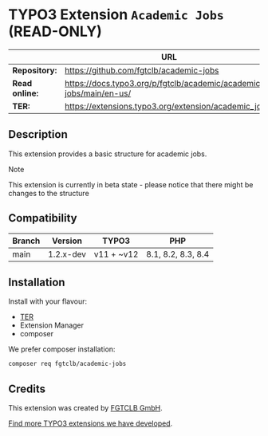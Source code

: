 # TYPO3 Extension `Academic Jobs` (READ-ONLY)

|                  | URL                                                                |
|------------------|--------------------------------------------------------------------|
| **Repository:**  | https://github.com/fgtclb/academic-jobs                            |
| **Read online:** | https://docs.typo3.org/p/fgtclb/academic/academic-jobs/main/en-us/ |
| **TER:**         | https://extensions.typo3.org/extension/academic_jobs/              |

## Description

This extension provides a basic structure for academic jobs.

> [!NOTE]
> This extension is currently in beta state - please notice that there might be changes to the structure

## Compatibility

| Branch | Version   | TYPO3      | PHP                |
|--------|-----------|------------|--------------------|
| main   | 1.2.x-dev | v11 + ~v12 | 8.1, 8.2, 8.3, 8.4 |

## Installation

Install with your flavour:

* [TER](https://extensions.typo3.org/extension/academic_jobs/)
* Extension Manager
* composer

We prefer composer installation:
```bash
composer req fgtclb/academic-jobs
```

## Credits

This extension was created by [FGTCLB GmbH](https://www.fgtclb.com/).

[Find more TYPO3 extensions we have developed](https://github.com/fgtclb/).
